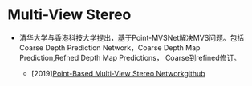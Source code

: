 
# Multi-View Stereo 

- 清华大学与香港科技大学提出，基于Point-MVSNet解决MVS问题。包括Coarse Depth Prediction Network，Coarse Depth Map Prediction,Refned Depth Map Predictions，
Coarse到refined修订。

  - [2019][Point-Based Multi-View Stereo Network](https://arxiv.org/pdf/1908.04422.pdf)[github](https://github.com/callmeray/PointMVSNet)